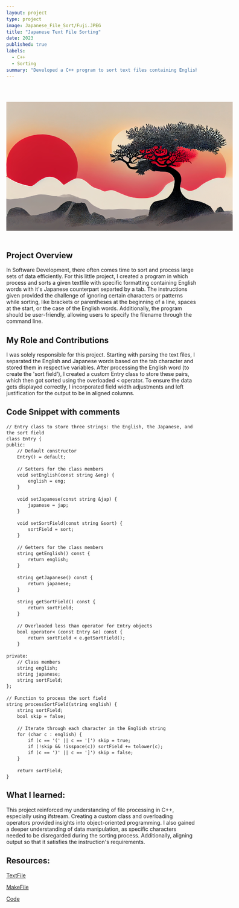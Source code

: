 ```yaml
---
layout: project
type: project
image: Japanese_File_Sort/Fuji.JPEG
title: "Japanese Text File Sorting"
date: 2023
published: true
labels:
  - C++
  - Sorting
summary: "Developed a C++ program to sort text files containing English-Japanese word pairs separated by tabs. The sorting prioritizes English words, with considerations for specific character exclusions and case insensitivity."
---
```


<div style="text-align: center;">
  <h1 style="font-size: 28px;"></h1>
  <img src="/Japanese_File_Sort/tree.jpg" alt="Japan" style="max-width: 600px; margin: 20px auto;" />
</div>


## Project Overview

In Software Development, there often comes time to sort and process large sets of data efficiently. For this little project, I created a program in which process and sorts a given textfile with specific formatting containing English words with it's Japanese counterpart separted by a tab. The instructions given provided the challenge of ignoring certain characters or patterns while sorting, like brackets or parentheses at the beginning of a line, spaces at the start, or the case of the English words. Additionally, the program should be user-friendly, allowing users to specify the filename through the command line.



## My Role and Contributions

I was solely responsible for this project. Starting with parsing the text files, I separated the English and Japanese words based on the tab character and stored them in respective variables. After processing the English word (to create the 'sort field'), I created a custom Entry class to store these pairs, which then got sorted using the overloaded < operator.
To ensure the data gets displayed correctly, I incorporated field width adjustments and left justification for the output to be in aligned columns.

## Code Snippet with comments
```
// Entry class to store three strings: the English, the Japanese, and the sort field
class Entry {
public:
    // Default constructor
    Entry() = default;

    // Setters for the class members
    void setEnglish(const string &eng) {
        english = eng;
    }

    void setJapanese(const string &jap) {
        japanese = jap;
    }

    void setSortField(const string &sort) {
        sortField = sort;
    }

    // Getters for the class members
    string getEnglish() const {
        return english;
    }

    string getJapanese() const {
        return japanese;
    }

    string getSortField() const {
        return sortField;
    }

    // Overloaded less than operator for Entry objects
    bool operator< (const Entry &e) const {
        return sortField < e.getSortField();
    }

private:
    // Class members
    string english;
    string japanese;
    string sortField;
};

// Function to process the sort field 
string processSortField(string english) {
    string sortField;
    bool skip = false;

    // Iterate through each character in the English string
    for (char c : english) {
        if (c == '(' || c == '[') skip = true;
        if (!skip && !isspace(c)) sortField += tolower(c);
        if (c == ')' || c == ']') skip = false;
    }

    return sortField;
}
```
## What I learned:

This project reinforced my understanding of file processing in C++, especially using ifstream. Creating a custom class and overloading operators provided insights into object-oriented programming. I also gained a deeper understanding of data manipulation, as specific characters needed to be disregarded during the sorting process. Additionally, aligning output so that it satisfies the instruction's requirements.

## Resources:

[TextFile](https://github.com/jakapop1/jakapop1.github.io/blob/cdc992e319c529f36fab1987703cd34159df1205/Japanese_File_Sort/a26_data.txt)

[MakeFile](https://github.com/jakapop1/jakapop1.github.io/blob/cdc992e319c529f36fab1987703cd34159df1205/Japanese_File_Sort/makefile.txt)

[Code](https://github.com/jakapop1/jakapop1.github.io/blob/cdc992e319c529f36fab1987703cd34159df1205/Japanese_File_Sort/a26_jakapop.cpp)
